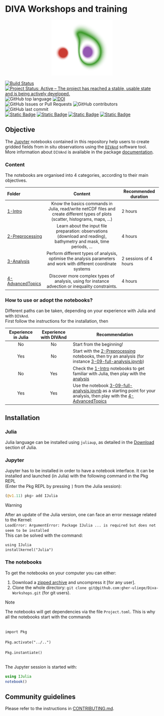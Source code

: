 # DIVA Workshops and training

<div align="center"> <img src="./figures/divand_logo.png" alt="DIVAnd logo" width="200"></img></div>

[![Build Status](https://github.com/gher-uliege/Diva-Workshops/workflows/CI/badge.svg)](https://github.com/gher-uliege/Diva-Workshops/actions) [![Project Status: Active – The project has reached a stable, usable state and is being actively developed.](https://www.repostatus.org/badges/latest/active.svg)](https://www.repostatus.org/#active)
![GitHub top language](https://img.shields.io/github/languages/top/gher-uliege/Diva-Workshops)
[![DOI](https://zenodo.org/badge/108153788.svg)](https://zenodo.org/badge/latestdoi/108153788)      
![GitHub Issues or Pull Requests](https://img.shields.io/github/issues/gher-uliege/Diva-Workshops) ![GitHub contributors](https://img.shields.io/github/contributors/gher-uliege/Diva-Workshops) ![GitHub last commit](https://img.shields.io/github/last-commit/gher-uliege/Diva-Workshops)     
[![Static Badge](https://img.shields.io/badge/Project-FAIR--EASE-blue)](https://www.fairease.eu/) [![Static Badge](https://img.shields.io/badge/Project-SeaDataCloud-blue)](https://www.seadatanet.org) [![Static Badge](https://img.shields.io/badge/Project-IRISCC-blue)](https://www.iriscc.eu/) [![Static Badge](https://img.shields.io/badge/Project-AQUARIUS-blue)](https://aquarius-ri.eu/)

## Objective

The [Jupyter](https://jupyter.org/) notebooks contained in this repository help users to create gridded fields from in situ observations using the [`DIVAnd`](https://github.com/gher-uliege/divand.jl) software tool.     
More information about `DIVAnd` is available in the package [documentation](https://gher-uliege.github.io/DIVAnd.jl/stable/).

### Content

The notebooks are organised into 4 categories, according to their main objectives.

| Folder | Content | Recommended duration |
|:-------------------|:----------------------:|----------------|
[1-Intro](./notebooks/1-Intro/) | Know the basics commands in Julia, read/write netCDF files and create different types of plots (scatter, histograms, maps, ...) | 2 hours |
[2-Preprocessing](./notebooks/2-Preprocessing) | Learn about the input file preparation: observations (download and reading), bathymetry and mask, time periods, ... | 4 hours |
[3-Analysis](./notebooks/3-Analysis/) | Perform different types of analysis, optimise the analysis parameters and work with different coordinate systems | 2 sessions of 4 hours   |
[4-AdvancedTopics](./notebooks/4-AdvancedTopics/) | Discover more complex types of analysis, using for instance advection or inequality constraints. | 4 hours  |

### How to use or adopt the notebooks?

Different paths can be taken, depending on your experience with Julia and with `DIVAnd`.   
First follow the instructions for the installation, then 

| Experience in Julia | Experience with DIVAnd | Recommendation |
|:-------------------:|:----------------------:|----------------|
|         No          |           No           | Start from the beginning! |
|         Yes         |           No           | Start with the [2-Preprocessing](./notebooks/2-Preprocessing) notebooks, then try an analysis (for instance [3-09-full-analysis.ipynb](./notebooks/3-Analysis/3-09-full-analysis.ipynb)) |
|         No          |           Yes          | Check the [1-Intro](./notebooks/1-Intro/) notebooks to get familiar with Julia, then play with the [analysis](./notebooks/3-Analysis/3-09-full-analysis.ipynb)             |
|         Yes         |           Yes          | Use the notebook [3-09-full-analysis.ipynb](./notebooks/3-Analysis/3-09-full-analysis.ipynb) as a starting point for your analysis, then play with the [4-AdvancedTopics](./notebooks/4-AdvancedTopics/) |


## Installation

### Julia 

Julia language can be installed using `juliaup`, as detailed in the [Download](https://julialang.org/downloads/) section of Julia.

### Jupyter

Jupyter has to be installed in order to have a notebook interface. It can be installed and launched (in Julia) with the following command in the Pkg REPL      
(Enter the Pkg REPL by pressing `]` from the Julia session):
```julia
(@v1.11) pkg> add IJulia
```
> [!WARNING]
> After an update of the Julia version, one can face an error message related to the Kernel:<br>
`LoadError: ArgumentError: Package IJulia ... is required but does not seem to be installed` <br>
This can be solved with the command:
```
using IJulia
installkernel("Julia")
```

### The notebooks 

To get the notebooks on your computer you can either:
1. Download a [zipped archive](https://github.com/gher-uliege/Diva-Workshops/archive/master.zip) and uncompress it [for any user].
2. Clone the whole directory: `git clone git@github.com:gher-uliege/Diva-Workshops.git` (for git users).
> [!NOTE] 
> The notebooks will get dependencies via the file `Project.toml`. This is why all the notebooks start with the commands<br>
<code>
import Pkg<br>
Pkg.activate("../..")<br>
Pkg.instantiate()<br>
</code> 

The Jupyter session is started with:
```julia
using IJulia
notebook()
```

## Community guidelines

Please refer to the instructions in [CONTRIBUTING.md](CONTRIBUTING.md).